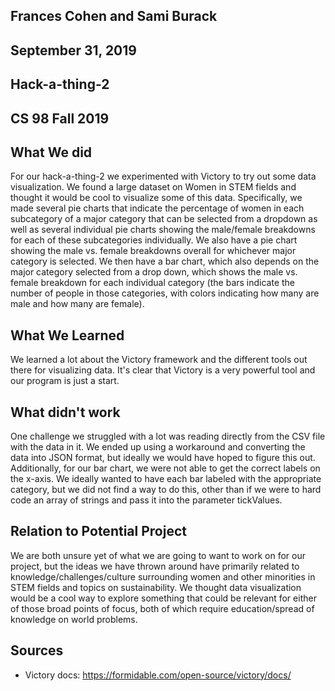 ## Frances Cohen and Sami Burack
## September 31, 2019
## Hack-a-thing-2
## CS 98 Fall 2019

## What We did
For our hack-a-thing-2 we experimented with Victory to try out some data visualization. We found a large dataset on Women in STEM fields and thought it would be cool to visualize some of this data. Specifically, we made several pie charts that indicate the percentage of women in each subcategory of a major category that can be selected from a dropdown as well as several individual pie charts showing the male/female breakdowns for each of these subcategories individually. We also have a pie chart showing the male vs. female breakdowns overall for whichever major category is selected. We then have a bar chart, which also depends on the major category selected from a drop down, which shows the male vs. female breakdown for each individual category (the bars indicate the number of people in those categories, with colors indicating how many are male and how many are female).

## What We Learned
We learned a lot about the Victory framework and the different tools out there for visualizing data. It's clear that Victory is a very powerful tool and our program is just a start. 

## What didn't work
One challenge we struggled with a lot was reading directly from the CSV file with the data in it. We ended up using a workaround and converting the data into JSON format, but ideally we would have hoped to figure this out. Additionally, for our bar chart, we were not able to get the correct labels on the x-axis. We ideally wanted to have each bar labeled with the appropriate category, but we did not find a way to do this, other than if we were to hard code an array of strings and pass it into the parameter tickValues.

## Relation to Potential Project
We are both unsure yet of what we are going to want to work on for our project, but the ideas we have thrown around have primarily related to knowledge/challenges/culture surrounding women and other minorities in STEM fields and topics on sustainability. We thought data visualization would be a cool way to explore something that could be relevant for either of those broad points of focus, both of which require education/spread of knowledge on world problems. 

## Sources
* Victory docs: https://formidable.com/open-source/victory/docs/

